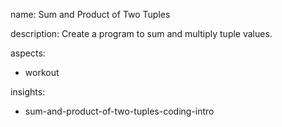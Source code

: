 name: Sum and Product of Two Tuples

description: Create a program to sum and multiply tuple values.

aspects:
  - workout

insights:
  - sum-and-product-of-two-tuples-coding-intro